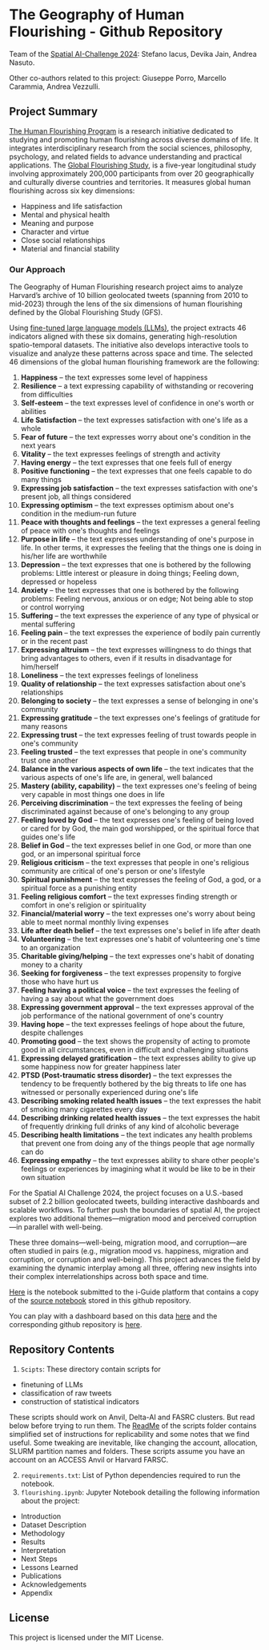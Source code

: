 # The Geography of Human Flourishing - Github Repository

Team of the [Spatial AI-Challenge 2024](https://i-guide.io/spatial-ai-challenge-2024/): Stefano Iacus, Devika Jain, Andrea Nasuto.

Other co-authors related to this project: Giuseppe Porro, Marcello Carammia, Andrea Vezzulli.

## Project Summary

[The Human Flourishing Program](https://hfh.fas.harvard.edu) is a research initiative dedicated to studying and promoting human flourishing across diverse domains of life. It integrates interdisciplinary research from the social sciences, philosophy, psychology, and related fields to advance understanding and practical applications. 
The [Global Flourishing Study](https://hfh.fas.harvard.edu/global-flourishing-study), is a five-year longitudinal study involving approximately 200,000 participants from over 20 geographically and culturally diverse countries and territories. It measures global human flourishing across six key dimensions:

- Happiness and life satisfaction
- Mental and physical health
- Meaning and purpose
- Character and virtue
- Close social relationships
- Material and financial stability

### Our Approach

The Geography of Human Flourishing research project aims to analyze Harvard’s archive of 10 billion geolocated tweets (spanning from 2010 to mid-2023) through the lens of the six dimensions of human flourishing defined by the Global Flourishing Study (GFS).

Using [fine-tuned large language models (LLMs)](https://arxiv.org/abs/2411.00890), the project extracts 46 indicators aligned with these six domains, generating high-resolution spatio-temporal datasets.  The initiative also develops interactive tools to visualize and analyze these patterns across space and time.
The selected 46 dimensions of the global human flourishing framework are the following:

1. **Happiness** – the text expresses some level of happiness  
2. **Resilience** – a text expressing capability of withstanding or recovering from difficulties  
3. **Self-esteem** – the text expresses level of confidence in one's worth or abilities  
4. **Life Satisfaction** – the text expresses satisfaction with one's life as a whole  
5. **Fear of future** – the text expresses worry about one's condition in the next years  
6. **Vitality** – the text expresses feelings of strength and activity  
7. **Having energy** – the text expresses that one feels full of energy  
8. **Positive functioning** – the text expresses that one feels capable to do many things  
9. **Expressing job satisfaction** – the text expresses satisfaction with one's present job, all things considered  
10. **Expressing optimism** – the text expresses optimism about one's condition in the medium-run future  
11. **Peace with thoughts and feelings** – the text expresses a general feeling of peace with one's thoughts and feelings  
12. **Purpose in life** – the text expresses understanding of one's purpose in life. In other terms, it expresses the feeling that the things one is doing in his/her life are worthwhile  
13. **Depression** – the text expresses that one is bothered by the following problems: Little interest or pleasure in doing things; Feeling down, depressed or hopeless  
14. **Anxiety** – the text expresses that one is bothered by the following problems: Feeling nervous, anxious or on edge; Not being able to stop or control worrying  
15. **Suffering** – the text expresses the experience of any type of physical or mental suffering  
16. **Feeling pain** – the text expresses the experience of bodily pain currently or in the recent past  
17. **Expressing altruism** – the text expresses willingness to do things that bring advantages to others, even if it results in disadvantage for him/herself  
18. **Loneliness** – the text expresses feelings of loneliness  
19. **Quality of relationship** – the text expresses satisfaction about one's relationships  
20. **Belonging to society** – the text expresses a sense of belonging in one's community  
21. **Expressing gratitude** – the text expresses one's feelings of gratitude for many reasons  
22. **Expressing trust** – the text expresses feeling of trust towards people in one's community  
23. **Feeling trusted** – the text expresses that people in one's community trust one another  
24. **Balance in the various aspects of own life** – the text indicates that the various aspects of one's life are, in general, well balanced  
25. **Mastery (ability, capability)** – the text expresses one's feeling of being very capable in most things one does in life  
26. **Perceiving discrimination** – the text expresses the feeling of being discriminated against because of one's belonging to any group  
27. **Feeling loved by God** – the text expresses one's feeling of being loved or cared for by God, the main god worshipped, or the spiritual force that guides one's life  
28. **Belief in God** – the text expresses belief in one God, or more than one god, or an impersonal spiritual force  
29. **Religious criticism** – the text expresses that people in one's religious community are critical of one's person or one's lifestyle  
30. **Spiritual punishment** – the text expresses the feeling of God, a god, or a spiritual force as a punishing entity  
31. **Feeling religious comfort** – the text expresses finding strength or comfort in one's religion or spirituality  
32. **Financial/material worry** – the text expresses one's worry about being able to meet normal monthly living expenses  
33. **Life after death belief** – the text expresses one's belief in life after death  
34. **Volunteering** – the text expresses one's habit of volunteering one's time to an organization  
35. **Charitable giving/helping** – the text expresses one's habit of donating money to a charity  
36. **Seeking for forgiveness** – the text expresses propensity to forgive those who have hurt us  
37. **Feeling having a political voice** – the text expresses the feeling of having a say about what the government does  
38. **Expressing government approval** – the text expresses approval of the job performance of the national government of one's country  
39. **Having hope** – the text expresses feelings of hope about the future, despite challenges  
40. **Promoting good** – the text shows the propensity of acting to promote good in all circumstances, even in difficult and challenging situations  
41. **Expressing delayed gratification** – the text expresses ability to give up some happiness now for greater happiness later 
42. **PTSD (Post-traumatic stress disorder)** – the text expresses the tendency to be frequently bothered by the big threats to life one has witnessed or personally experienced during one's life  
43. **Describing smoking related health issues** – the text expresses the habit of smoking many cigarettes every day  
44. **Describing drinking related health issues** – the text expresses the habit of frequently drinking full drinks of any kind of alcoholic beverage  
45. **Describing health limitations** – the text indicates any health problems that prevent one from doing any of the things people that age normally can do  
46. **Expressing empathy** – the text expresses ability to share other people's feelings or experiences by imagining what it would be like to be in their own situation  


For the Spatial AI Challenge 2024, the project focuses on a U.S.-based subset of 2.2 billion geolocated tweets, building interactive dashboards and scalable workflows. To further push the boundaries of spatial AI, the project explores two additional themes—migration mood and perceived corruption—in parallel with well-being.

These three domains—well-being, migration mood, and corruption—are often studied in pairs (e.g., migration mood vs. happiness, migration and corruption, or corruption and well-being). This project advances the field by examining the dynamic interplay among all three, offering new insights into their complex interrelationships across both space and time.

[Here](https://platform.i-guide.io/notebooks/e870ad3a-8c19-43e1-8323-fb8c39d12898) is the notebook submitted to the i-Guide platform that contains a copy of the [source notebook](flourishing.ipynb) stored in this github repository.

You can play with a dashboard based on this data [here](https://askdataverse.shinyapps.io/FlourishingMap/) and the corresponding github repository is [here](https://github.com/siacus/flourishingmap).

## Repository Contents

1. ```Scipts```: These directory contain scripts for

* finetuning of LLMs
* classification of raw tweets
* construction of statistical indicators

These scripts should work on Anvil, Delta-AI and FASRC clusters. But read below before trying to run them. The [ReadMe](https://github.com/siacus/flourishing-i-challenge/blob/main/scripts/ReadMe.md) of the scripts folder contains simplified set of instructions for replicability and some notes that we find useful. Some tweaking are inevitable, like changing the account, allocation, SLURM partition names and folders. These scripts assume you have an account on an ACCESS Anvil or Harvard FARSC.

2. ```requirements.txt```: List of Python dependencies required to run the notebook.
3. ```flourishing.ipynb```: Jupyter Notebook detailing the following information about the project:

* Introduction
* Dataset Description
* Methodology
* Results
* Interpretation
* Next Steps
* Lessons Learned
* Publications
* Acknowledgements
* Appendix




## License

This project is licensed under the MIT License.



